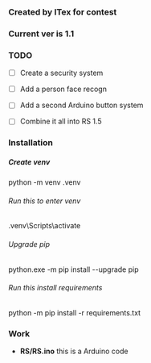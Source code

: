 ### Created by ITex for contest
### Current ver is 1.1

### TODO

- [ ] Create a security system
- [ ] Add a person face recogn
- [ ] Add a second Arduino button system

- [ ] Combine it all into RS 1.5


### Installation

##### Create venv
python -m venv .venv

###### Run this to enter venv
.venv\Scripts\activate

###### Upgrade pip
python.exe -m pip install --upgrade pip

###### Run this install requirements
python -m pip install -r requirements.txt

### Work

- **RS/RS.ino** this is a Arduino code